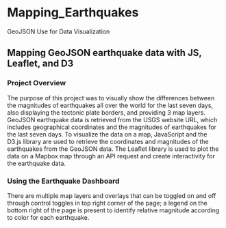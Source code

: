 # Mapping_Earthquakes
GeoJSON Use for Data Visualization

## Mapping GeoJSON earthquake data with JS, Leaflet, and D3

### Project Overview

The purpose of this project was to visually show the differences between the magnitudes of earthquakes all over the world for the last seven days, also displaying the tectonic plate borders, and providing 3 map layers. GeoJSON earthquake data is retrieved from the USGS website URL, which includes geographical coordinates and the magnitudes of earthquakes for the last seven days. To visualize the data on a map, JavaScript and the D3.js library are used to retrieve the coordinates and magnitudes of the earthquakes from the GeoJSON data. The Leaflet library is used to plot the data on a Mapbox map through an API request and create interactivity for the earthquake data.

### Using the Earthquake Dashboard

There are multiple map layers and overlays that can be toggled on and off through control toggles in top right corner of the page; a legend on the bottom right of the page is present to identify relative magnitude according to color for each earthquake. 
